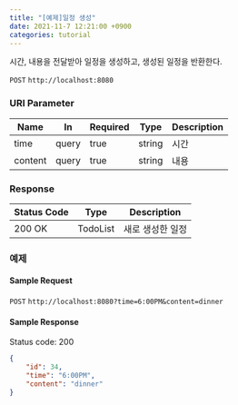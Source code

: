 ```yaml
---
title: "[예제]일정 생성"
date: 2021-11-7 12:21:00 +0900
categories: tutorial
---
```

시간, 내용을 전달받아 일정을 생성하고, 생성된 일정을 반환한다.

`POST` `http://localhost:8080`

### URI Parameter

| Name    | In    | Required | Type   | Description |
| ------- | ----- | -------- | ------ | ----------- |
| time    | query | true     | string | 시간        |
| content | query | true     | string | 내용        |

### Response

| Status Code | Type     | Description      |
| ----------- | -------- | ---------------- |
| 200 OK      | TodoList | 새로 생성한 일정 |

### 예제

#### Sample Request

`POST` `http://localhost:8080?time=6:00PM&content=dinner`

#### Sample Response

Status code: 200

```json
{
    "id": 34,
    "time": "6:00PM",
    "content": "dinner"
}
```
